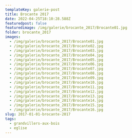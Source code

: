 ```yaml
---
templateKey: galerie-post
title: Brocante 2017
date: 2022-04-25T18:10:28.588Z
featuredpost: false
featuredimage: /img/galerie/brocante_2017/Brocante01.jpg
folder: brocante_2017
images:
  - /img/galerie/brocante_2017/Brocante01.jpg
  - /img/galerie/brocante_2017/Brocante02.jpg
  - /img/galerie/brocante_2017/Brocante03.jpg
  - /img/galerie/brocante_2017/Brocante04.jpg
  - /img/galerie/brocante_2017/Brocante05.jpg
  - /img/galerie/brocante_2017/Brocante06.jpg
  - /img/galerie/brocante_2017/Brocante07.jpg
  - /img/galerie/brocante_2017/Brocante08.jpg
  - /img/galerie/brocante_2017/Brocante09.jpg
  - /img/galerie/brocante_2017/Brocante10.jpg
  - /img/galerie/brocante_2017/Brocante11.jpg
  - /img/galerie/brocante_2017/Brocante12.jpg
  - /img/galerie/brocante_2017/Brocante13.jpg
  - /img/galerie/brocante_2017/Brocante14.jpg
  - /img/galerie/brocante_2017/Brocante15.jpg
  - /img/galerie/brocante_2017/Brocante16.jpg
slug: 2017-01-01-brocante-2017
tags:
  - grandvillers-aux-bois
  - eglise
---
```

